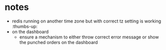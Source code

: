 # notes

- redis running on another time zone but with correct tz setting is working :thumbs-up:
- on the dashboard
  - ensure a mechanism to either throw correct error message or show the punched orders on the dashboard